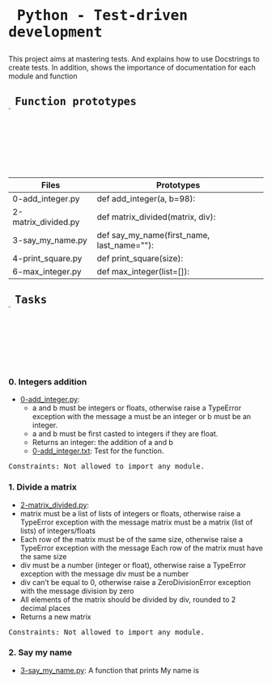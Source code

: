 # <pre> Python - Test-driven development </pre>
This project aims at mastering tests. And explains how to use Docstrings to create tests. In addition, shows the importance of documentation for each module and function
## <pre> Function prototypes    <img src="https://user-images.githubusercontent.com/107026397/209424557-72ec9e7b-8f5a-4c69-9136-2629ca6d2ab0.svg" width = 3% height= 3%> </pre>
| Files  | Prototypes |
| ------------- | ------------- |
|0-add_integer.py| def add_integer(a, b=98):|
|2-matrix_divided.py|def matrix_divided(matrix, div):|
|3-say_my_name.py|def say_my_name(first_name, last_name=""):|
|4-print_square.py|def print_square(size):|
|6-max_integer.py|def max_integer(list=[]):|
## <pre> Tasks   <img src="https://user-images.githubusercontent.com/107026397/209425131-1d190ca6-b53b-49a9-b00a-6d697c9e4473.svg" height=3% width=3%></pre>
### 0. Integers addition
* [0-add_integer.py](https://github.com/Bezawork-pr/alx-higher_level_programming/blob/master/0x07-python-test_driven_development/0-add_integer.py): 
  * a and b must be integers or floats, otherwise raise a TypeError exception with the message a must be an integer or b must be an integer.
  * a and b must be first casted to integers if they are float.
  * Returns an integer: the addition of a and b
  * [0-add_integer.txt](https://github.com/Bezawork-pr/alx-higher_level_programming/blob/master/0x07-python-test_driven_development/tests/0-add_integer.txt): Test for the function.
<pre>
Constraints: Not allowed to import any module.
</pre>
### 1. Divide a matrix
* [2-matrix_divided.py](https://github.com/Bezawork-pr/alx-higher_level_programming/blob/master/0x07-python-test_driven_development/2-matrix_divided.py): 
 * matrix must be a list of lists of integers or floats, otherwise raise a TypeError exception with the message matrix must be a matrix (list of lists) of integers/floats
 * Each row of the matrix must be of the same size, otherwise raise a TypeError exception with the message Each row of the matrix must have the same size
 * div must be a number (integer or float), otherwise raise a TypeError exception with the message div must be a number
 * div can’t be equal to 0, otherwise raise a ZeroDivisionError exception with the message division by zero
 * All elements of the matrix should be divided by div, rounded to 2 decimal places
 * Returns a new matrix
 <pre>
Constraints: Not allowed to import any module.
</pre>
### 2. Say my name
* [3-say_my_name.py](https://github.com/Bezawork-pr/alx-higher_level_programming/blob/master/0x07-python-test_driven_development/3-say_my_name.py): A function that prints My name is <first name> <last name>
 
 


